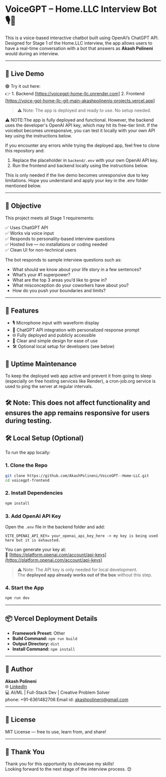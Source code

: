 # VoiceGPT – Home.LLC Interview Bot 🎙️🤖

This is a voice-based interactive chatbot built using OpenAI’s ChatGPT API. Designed for Stage 1 of the Home.LLC interview, the app allows users to have a real-time conversation with a bot that answers as **Akash Polineni** would during an interview.

---

## 🔗 Live Demo

🟢 Try it out here:  
👉 1. Backend [https://voicegpt-home-llc.onrender.com]
    2. Frontend [https://voice-gpt-home-llc-git-main-akashpolinenis-projects.vercel.app]  
> ⚠️ Note: The app is deployed and ready to use. No setup needed.

⚠️ NOTE:The app is fully deployed and functional. However, the backend uses the developer's OpenAI API key, which may hit its free-tier limit. If the voicebot becomes unresponsive, you can test it locally with your own API key using the instructions below.

If you encounter any errors while trying the deployed app, feel free to clone this repository and:
1. Replace the placeholder in `backend/.env` with your own OpenAI API key.
2. Run the frontend and backend locally using the instructions below.

This is only needed if the live demo becomes unresponsive due to key limitations.
Hope you understand and apply your key in the .env folder mentioned below.

---

## 🎯 Objective

This project meets all Stage 1 requirements:

✅ Uses ChatGPT API  
✅ Works via voice input  
✅ Responds to personality-based interview questions  
✅ Hosted live — no installations or coding needed  
✅ Clean UI for non-technical users  

The bot responds to sample interview questions such as:

- What should we know about your life story in a few sentences?
- What’s your #1 superpower?
- What are the top 3 areas you’d like to grow in?
- What misconception do your coworkers have about you?
- How do you push your boundaries and limits?

---

## 🧠 Features

- 🎙️ Microphone input with waveform display  
- 🤖 ChatGPT API integration with personalized response prompt  
- 🌐 Fully deployed and publicly accessible  
- 💬 Clear and simple design for ease of use  
- 🛠️ Optional local setup for developers (see below)

## 🔄 Uptime Maintenance
To keep the deployed web app active and prevent it from going to sleep (especially on free hosting services like Render), a cron-job.org service is used to ping the server at regular intervals.

🛠️ Note: This does not affect functionality and ensures the app remains responsive for users during testing.
---

## 🛠️ Local Setup (Optional)

To run the app locally:

### 1. Clone the Repo

```bash
git clone https://github.com/AkashPolineni/VoiceGPT--Home-LLC.git
cd voicegpt-frontend
```

### 2. Install Dependencies

```bash
npm install
```

### 3. Add OpenAI API Key

Open the `.env` file in the backend folder and add:

```env
VITE_OPENAI_API_KEY= your_openai_api_key_here -> my key is being used here but it is exhausted. 
```

You can generate your key at:  
🔑 [https://platform.openai.com/account/api-keys](https://platform.openai.com/account/api-keys)

> ⚠️ Note: The API key is only needed for local development.  
> The **deployed app already works out of the box** without this step.

### 4. Start the App

```bash
npm run dev
```

---

## 📦 Vercel Deployment Details

- **Framework Preset:** Other  
- **Build Command:** `npm run build`  
- **Output Directory:** `dist`  
- **Install Command:** `npm install`

---

## 👤 Author

**Akash Polineni**  
🌐 [LinkedIn](https://www.linkedin.com/in/akash-polineni-553773126)  
💻 AI/ML | Full-Stack Dev | Creative Problem Solver  
phone: +91-6361482706
Email id: akashpolineni@gmail.com

---

## 📃 License

MIT License — free to use, learn from, and share!

---

## 🙏 Thank You

Thank you for this opportunity to showcase my skills!  
Looking forward to the next stage of the interview process. 😊
